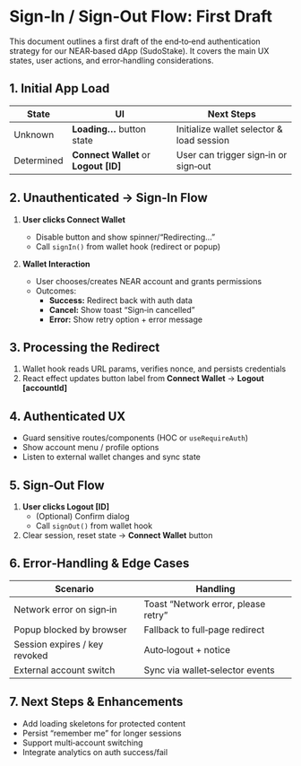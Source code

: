 # Sign‑In / Sign‑Out Flow: First Draft

This document outlines a first draft of the end‑to‑end authentication strategy for our NEAR‑based dApp (SudoStake). It covers the main UX states, user actions, and error‑handling considerations.

## 1. Initial App Load

| State       | UI                          | Next Steps                               |
|-------------|-----------------------------|------------------------------------------|
| Unknown     | **Loading…** button state  | Initialize wallet selector & load session|
| Determined  | **Connect Wallet** or **Logout [ID]**| User can trigger sign‑in or sign‑out      |

## 2. Unauthenticated → Sign‑In Flow

1. **User clicks Connect Wallet**
   - Disable button and show spinner/“Redirecting…”
   - Call `signIn()` from wallet hook (redirect or popup)

2. **Wallet Interaction**
   - User chooses/creates NEAR account and grants permissions
   - Outcomes:
     - **Success:** Redirect back with auth data
     - **Cancel:** Show toast “Sign‑in cancelled”
     - **Error:** Show retry option + error message

## 3. Processing the Redirect

1. Wallet hook reads URL params, verifies nonce, and persists credentials
2. React effect updates button label from **Connect Wallet** → **Logout [accountId]**

## 4. Authenticated UX

- Guard sensitive routes/components (HOC or `useRequireAuth`)
- Show account menu / profile options
- Listen to external wallet changes and sync state

## 5. Sign‑Out Flow

1. **User clicks Logout [ID]**
   - (Optional) Confirm dialog
   - Call `signOut()` from wallet hook
2. Clear session, reset state → **Connect Wallet** button

## 6. Error‑Handling & Edge Cases

| Scenario                           | Handling                                    |
|------------------------------------|---------------------------------------------|
| Network error on sign‑in           | Toast “Network error, please retry”         |
| Popup blocked by browser           | Fallback to full‑page redirect               |
| Session expires / key revoked      | Auto‑logout + notice                        |
| External account switch            | Sync via wallet‑selector events             |

## 7. Next Steps & Enhancements

- Add loading skeletons for protected content
- Persist “remember me” for longer sessions
- Support multi‑account switching
- Integrate analytics on auth success/fail
